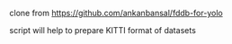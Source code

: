 clone from https://github.com/ankanbansal/fddb-for-yolo

script will help to prepare KITTI format of datasets
